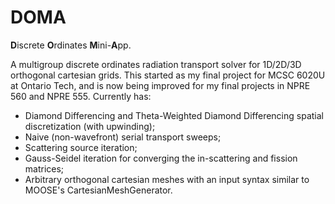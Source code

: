 # DOMA
**D**iscrete **O**rdinates **M**ini-**A**pp.

A multigroup discrete ordinates radiation transport solver for 1D/2D/3D orthogonal cartesian grids. This started as my final project for MCSC 6020U at Ontario Tech, and is now being improved for my final projects in NPRE 560 and NPRE 555. Currently has:

- Diamond Differencing and Theta-Weighted Diamond Differencing spatial discretization (with upwinding);
- Naive (non-wavefront) serial transport sweeps;
- Scattering source iteration;
- Gauss-Seidel iteration for converging the in-scattering and fission matrices;
- Arbitrary orthogonal cartesian meshes with an input syntax similar to MOOSE's CartesianMeshGenerator.
